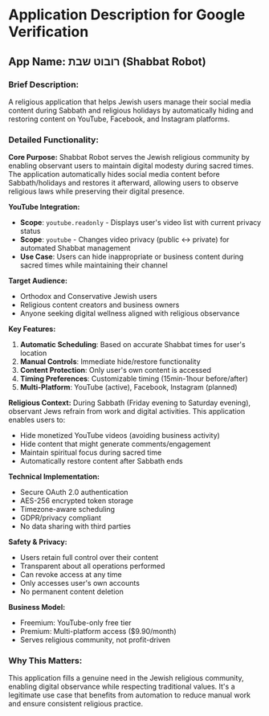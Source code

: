 # Application Description for Google Verification

## App Name: רובוט שבת (Shabbat Robot)

### Brief Description:
A religious application that helps Jewish users manage their social media content during Sabbath and religious holidays by automatically hiding and restoring content on YouTube, Facebook, and Instagram platforms.

### Detailed Functionality:

**Core Purpose:**
Shabbat Robot serves the Jewish religious community by enabling observant users to maintain digital modesty during sacred times. The application automatically hides social media content before Sabbath/holidays and restores it afterward, allowing users to observe religious laws while preserving their digital presence.

**YouTube Integration:**
- **Scope**: `youtube.readonly` - Displays user's video list with current privacy status
- **Scope**: `youtube` - Changes video privacy (public ↔ private) for automated Shabbat management
- **Use Case**: Users can hide inappropriate or business content during sacred times while maintaining their channel

**Target Audience:**
- Orthodox and Conservative Jewish users
- Religious content creators and business owners
- Anyone seeking digital wellness aligned with religious observance

**Key Features:**
1. **Automatic Scheduling**: Based on accurate Shabbat times for user's location
2. **Manual Controls**: Immediate hide/restore functionality
3. **Content Protection**: Only user's own content is accessed
4. **Timing Preferences**: Customizable timing (15min-1hour before/after)
5. **Multi-Platform**: YouTube (active), Facebook, Instagram (planned)

**Religious Context:**
During Sabbath (Friday evening to Saturday evening), observant Jews refrain from work and digital activities. This application enables users to:
- Hide monetized YouTube videos (avoiding business activity)
- Hide content that might generate comments/engagement
- Maintain spiritual focus during sacred time
- Automatically restore content after Sabbath ends

**Technical Implementation:**
- Secure OAuth 2.0 authentication
- AES-256 encrypted token storage
- Timezone-aware scheduling
- GDPR/privacy compliant
- No data sharing with third parties

**Safety & Privacy:**
- Users retain full control over their content
- Transparent about all operations performed
- Can revoke access at any time
- Only accesses user's own accounts
- No permanent content deletion

**Business Model:**
- Freemium: YouTube-only free tier
- Premium: Multi-platform access ($9.90/month)
- Serves religious community, not profit-driven

### Why This Matters:
This application fills a genuine need in the Jewish religious community, enabling digital observance while respecting traditional values. It's a legitimate use case that benefits from automation to reduce manual work and ensure consistent religious practice.